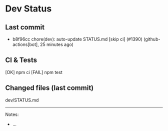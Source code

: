 # Dev Status

## Last commit
- b8f96cc chore(dev): auto-update STATUS.md [skip ci] (#1390) (github-actions[bot], 25 minutes ago)
## CI & Tests
[OK] npm ci
[FAIL] npm test

## Changed files (last commit)
dev/STATUS.md

---
Notes:
- ...
